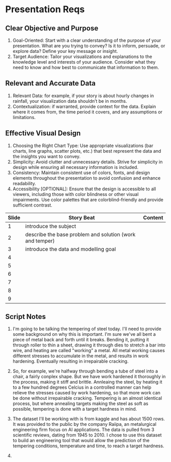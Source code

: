 # Presentation Reqs
## Clear Objective and Purpose
1. Goal-Oriented: Start with a clear understanding of the purpose of your presentation. What are you trying to convey? Is it to inform, persuade, or explore
data? Define your key message or insight.
2. Target Audience: Tailor your visualizations and explanations to the knowledge level and interests of your audience. Consider what they need to know and
how best to communicate that information to them.
## Relevant and Accurate Data
1. Relevant Data: for example, if your story is about hourly changes in rainfall, your visualization data shouldn’t be in months.
2. Contextualization: if warranted, provide context for the data. Explain where it comes from, the time period it covers, and any assumptions or limitations.
## Effective Visual Design
1. Choosing the Right Chart Type: Use appropriate visualizations (bar charts, line graphs, scatter plots, etc.) that best represent the data and the insights you
want to convey.
2. Simplicity: Avoid clutter and unnecessary details. Strive for simplicity in design while ensuring all necessary information is included.
3. Consistency: Maintain consistent use of colors, fonts, and design elements throughout the presentation to avoid confusion and enhance readability.
4. Accessibility [OPTIONAL]: Ensure that the design is accessible to all viewers, including those with color blindness or other visual impairments. Use color
palettes that are colorblind-friendly and provide sufficient contrast.

Slide|Story Beat|Content
---|---|---
1|introduce the subject| 
2|describe the base problem and solution (work and temper)|
3|introduce the data and modelling goal|
4|
5|
6|
7|
8|
9|


## Script Notes
1. I'm going to be talking the tempering of steel today. I'll need to provide some background on why this is important. I'm sure we've all bent a piece of metal back and forth until it breaks. Bending it, putting it through roller to thin  a sheet, drawing it through dies to stretch a bar into wire, and heating are called "working" a metal. All metal working causes different stresses to accumulate in  the metal, and results in work hardening. Eventually resulting in irrepairable cracking.

2. So, for example, we're halfway through bending a tube of steel into a chair, a fairly conplex shape. But we have work hardened it thoroughly in the process, making it stiff and brittle. Annleaing the steel, by heating it to a few hundred degrees Celcius in a controlled manner can help relieve the stresses caused by work hardening, so that more work can be done without irrepairable cracking. Tempering is an almost identical process, but where annealing targets making the steel as soft as possible, tempering is done with a target hardness in mind.

3. The dataset I'll be working with is from kaggle and has about 1500 rows. It was provided to the public by the company Raiipa, an metalurgical engineering firm focus on AI applications. The data is pulled from 3 scientific reviews, dating from 1945 to 2010. I chose to use this dataset to build an engineering tool that would allow the prediction of the tempering conditions, temperature and time, to reach a target hardness. 

4. 